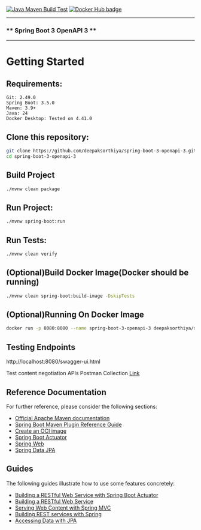 [![Java Maven Build Test](https://github.com/deepaksorthiya/spring-boot-3-openapi-3/actions/workflows/maven-build.yml/badge.svg)](https://github.com/deepaksorthiya/spring-boot-3-openapi-3/actions/workflows/maven-build.yml)
[![Docker Hub badge][dockerhub-badge]][dockerhub]

[dockerhub-badge]: https://img.shields.io/docker/pulls/deepaksorthiya/spring-boot-3-openapi-3

[dockerhub]: https://hub.docker.com/repository/docker/deepaksorthiya/spring-boot-3-openapi-3

---

### ** Spring Boot 3 OpenAPI 3 **

---

# Getting Started

## Requirements:

```
Git: 2.49.0
Spring Boot: 3.5.0
Maven: 3.9+
Java: 24
Docker Desktop: Tested on 4.41.0
```

## Clone this repository:

```bash
git clone https://github.com/deepaksorthiya/spring-boot-3-openapi-3.git
cd spring-boot-3-openapi-3
```

## Build Project

```bash
./mvnw clean package
```

## Run Project:

```bash
./mvnw spring-boot:run
```

## Run Tests:

```bash
./mvnw clean verify
```

## (Optional)Build Docker Image(Docker should be running)

```bash
./mvnw clean spring-boot:build-image -DskipTests
```

## (Optional)Running On Docker Image

```bash
docker run -p 8080:8080 --name spring-boot-3-openapi-3 deepaksorthiya/spring-boot-3-openapi-3:0.0.1-SNAPSHOT
```

## Testing Endpoints

http://localhost:8080/swagger-ui.html

Test content negotiation APIs
Postman
Collection [Link](https://www.postman.com/deepaksorthiya/workspace/public-ws/collection/12463530-ba448821-b03d-4d5d-b0a1-9b9d1fc6cac0?action=share&creator=12463530&active-environment=12463530-55c10ebe-548f-4c1b-a5ec-4d4ed996c033)

## Reference Documentation

For further reference, please consider the following sections:

* [Official Apache Maven documentation](https://maven.apache.org/guides/index.html)
* [Spring Boot Maven Plugin Reference Guide](https://docs.spring.io/spring-boot/maven-plugin)
* [Create an OCI image](https://docs.spring.io/spring-boot/current/maven-plugin/build-image.html)
* [Spring Boot Actuator](https://docs.spring.io/spring-boot/current/reference/actuator/index.html)
* [Spring Web](https://docs.spring.io/spring-boot/current/reference/web/servlet.html)
* [Spring Data JPA](https://docs.spring.io/spring-boot/current/reference/data/sql.html#data.sql.jpa-and-spring-data)

## Guides

The following guides illustrate how to use some features concretely:

* [Building a RESTful Web Service with Spring Boot Actuator](https://spring.io/guides/gs/actuator-service/)
* [Building a RESTful Web Service](https://spring.io/guides/gs/rest-service/)
* [Serving Web Content with Spring MVC](https://spring.io/guides/gs/serving-web-content/)
* [Building REST services with Spring](https://spring.io/guides/tutorials/rest/)
* [Accessing Data with JPA](https://spring.io/guides/gs/accessing-data-jpa/)